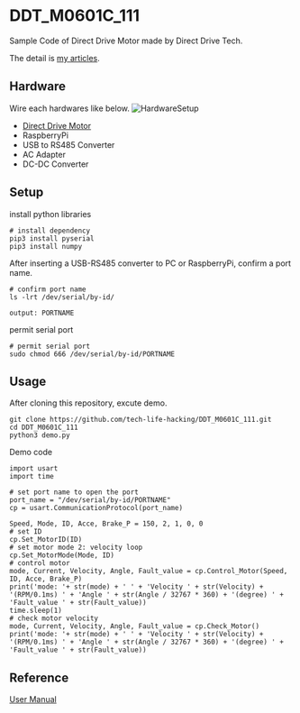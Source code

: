 # DDT_M0601C_111
Sample Code of  Direct Drive Motor made by Direct Drive Tech.

The detail is [my articles](https://www.techlife-hacking.com/?p=1422).
## Hardware
Wire each hardwares like below.
![HardwareSetup](https://www.techlife-hacking.com/wp-content/uploads/2022/06/DDT-1.png)
* [Direct Drive Motor](https://www.switch-science.com/catalog/7646/)
* RaspberryPi
* USB to RS485 Converter
* AC Adapter
* DC-DC Converter

## Setup
install python libraries
```
# install dependency
pip3 install pyserial
pip3 install numpy
```
After inserting a USB-RS485 converter to PC or RaspberryPi, confirm a port name.
```
# confirm port name
ls -lrt /dev/serial/by-id/

output: PORTNAME
```
permit serial port
```
# permit serial port
sudo chmod 666 /dev/serial/by-id/PORTNAME
```

## Usage
After cloning this repository, excute demo.

```
git clone https://github.com/tech-life-hacking/DDT_M0601C_111.git
cd DDT_M0601C_111
python3 demo.py
```
Demo code
```
import usart
import time

# set port name to open the port
port_name = "/dev/serial/by-id/PORTNAME"
cp = usart.CommunicationProtocol(port_name)

Speed, Mode, ID, Acce, Brake_P = 150, 2, 1, 0, 0
# set ID
cp.Set_MotorID(ID)
# set motor mode 2: velocity loop
cp.Set_MotorMode(Mode, ID)
# control motor
mode, Current, Velocity, Angle, Fault_value = cp.Control_Motor(Speed, ID, Acce, Brake_P)
print('mode: '+ str(mode) + ' ' + 'Velocity ' + str(Velocity) + '(RPM/0.1ms) ' + 'Angle ' + str(Angle / 32767 * 360) + '(degree) ' + 'Fault_value ' + str(Fault_value))
time.sleep(1)
# check motor velocity
mode, Current, Velocity, Angle, Fault_value = cp.Check_Motor()
print('mode: '+ str(mode) + ' ' + 'Velocity ' + str(Velocity) + '(RPM/0.1ms) ' + 'Angle ' + str(Angle / 32767 * 360) + '(degree) ' + 'Fault_value ' + str(Fault_value))
```

## Reference
[User Manual](https://d2air1d4eqhwg2.cloudfront.net/media/files/a48110eb-432c-4083-a159-9e0f35913b23.pdf)